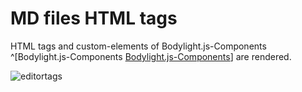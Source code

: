 # MD files HTML tags

HTML tags and custom-elements of Bodylight.js-Components ^[Bodylight.js-Components [Bodylight.js-Components](https://bodylight.physiome.cz/Bodylight-docs/reference/#usersguide/index.md)] are rendered.

![editortags](images/editortags.gif)

